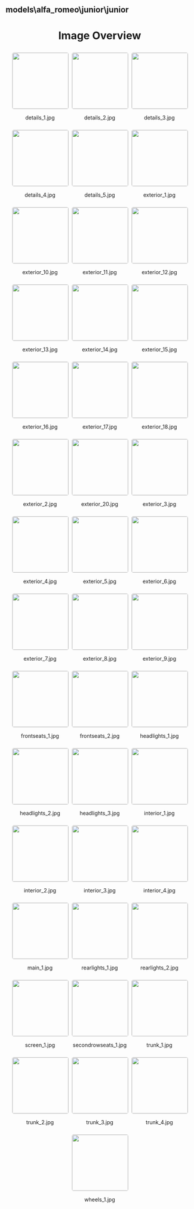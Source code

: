 ## models\alfa_romeo\junior\junior


<style>
    .image-gallery {
        display: flex;
        flex-wrap: wrap;
        gap: 10px;
        justify-content: center;
        padding: 10px;
    }
    .image-gallery img {
        width: 150px;
        height: auto;
        border: 1px solid #ddd;
        border-radius: 5px;
    }
    .image-gallery div {
        flex: 1 1 calc(33.333% - 20px); /* Three images per row on large screens */
        max-width: 150px;
        text-align: center;
    }
    @media (max-width: 768px) {
        .image-gallery div {
            flex: 1 1 calc(50% - 20px); /* Two images per row on medium screens */
        }
    }
    @media (max-width: 480px) {
        .image-gallery div {
            flex: 1 1 100%; /* One image per row on small screens */
        }
    }
</style>
<h1 style ="text-align: center;"> Image Overview </h1> <div class="image-gallery">
<div>
<img src="https://media.evkx.net/multimedia/models/alfa_romeo/junior/junior/details_1_st.jpg">
<p>details_1.jpg</p>
</div>
<div>
<img src="https://media.evkx.net/multimedia/models/alfa_romeo/junior/junior/details_2_st.jpg">
<p>details_2.jpg</p>
</div>
<div>
<img src="https://media.evkx.net/multimedia/models/alfa_romeo/junior/junior/details_3_st.jpg">
<p>details_3.jpg</p>
</div>
<div>
<img src="https://media.evkx.net/multimedia/models/alfa_romeo/junior/junior/details_4_st.jpg">
<p>details_4.jpg</p>
</div>
<div>
<img src="https://media.evkx.net/multimedia/models/alfa_romeo/junior/junior/details_5_st.jpg">
<p>details_5.jpg</p>
</div>
<div>
<img src="https://media.evkx.net/multimedia/models/alfa_romeo/junior/junior/exterior_1_st.jpg">
<p>exterior_1.jpg</p>
</div>
<div>
<img src="https://media.evkx.net/multimedia/models/alfa_romeo/junior/junior/exterior_10_st.jpg">
<p>exterior_10.jpg</p>
</div>
<div>
<img src="https://media.evkx.net/multimedia/models/alfa_romeo/junior/junior/exterior_11_st.jpg">
<p>exterior_11.jpg</p>
</div>
<div>
<img src="https://media.evkx.net/multimedia/models/alfa_romeo/junior/junior/exterior_12_st.jpg">
<p>exterior_12.jpg</p>
</div>
<div>
<img src="https://media.evkx.net/multimedia/models/alfa_romeo/junior/junior/exterior_13_st.jpg">
<p>exterior_13.jpg</p>
</div>
<div>
<img src="https://media.evkx.net/multimedia/models/alfa_romeo/junior/junior/exterior_14_st.jpg">
<p>exterior_14.jpg</p>
</div>
<div>
<img src="https://media.evkx.net/multimedia/models/alfa_romeo/junior/junior/exterior_15_st.jpg">
<p>exterior_15.jpg</p>
</div>
<div>
<img src="https://media.evkx.net/multimedia/models/alfa_romeo/junior/junior/exterior_16_st.jpg">
<p>exterior_16.jpg</p>
</div>
<div>
<img src="https://media.evkx.net/multimedia/models/alfa_romeo/junior/junior/exterior_17_st.jpg">
<p>exterior_17.jpg</p>
</div>
<div>
<img src="https://media.evkx.net/multimedia/models/alfa_romeo/junior/junior/exterior_18_st.jpg">
<p>exterior_18.jpg</p>
</div>
<div>
<img src="https://media.evkx.net/multimedia/models/alfa_romeo/junior/junior/exterior_2_st.jpg">
<p>exterior_2.jpg</p>
</div>
<div>
<img src="https://media.evkx.net/multimedia/models/alfa_romeo/junior/junior/exterior_20_st.jpg">
<p>exterior_20.jpg</p>
</div>
<div>
<img src="https://media.evkx.net/multimedia/models/alfa_romeo/junior/junior/exterior_3_st.jpg">
<p>exterior_3.jpg</p>
</div>
<div>
<img src="https://media.evkx.net/multimedia/models/alfa_romeo/junior/junior/exterior_4_st.jpg">
<p>exterior_4.jpg</p>
</div>
<div>
<img src="https://media.evkx.net/multimedia/models/alfa_romeo/junior/junior/exterior_5_st.jpg">
<p>exterior_5.jpg</p>
</div>
<div>
<img src="https://media.evkx.net/multimedia/models/alfa_romeo/junior/junior/exterior_6_st.jpg">
<p>exterior_6.jpg</p>
</div>
<div>
<img src="https://media.evkx.net/multimedia/models/alfa_romeo/junior/junior/exterior_7_st.jpg">
<p>exterior_7.jpg</p>
</div>
<div>
<img src="https://media.evkx.net/multimedia/models/alfa_romeo/junior/junior/exterior_8_st.jpg">
<p>exterior_8.jpg</p>
</div>
<div>
<img src="https://media.evkx.net/multimedia/models/alfa_romeo/junior/junior/exterior_9_st.jpg">
<p>exterior_9.jpg</p>
</div>
<div>
<img src="https://media.evkx.net/multimedia/models/alfa_romeo/junior/junior/frontseats_1_st.jpg">
<p>frontseats_1.jpg</p>
</div>
<div>
<img src="https://media.evkx.net/multimedia/models/alfa_romeo/junior/junior/frontseats_2_st.jpg">
<p>frontseats_2.jpg</p>
</div>
<div>
<img src="https://media.evkx.net/multimedia/models/alfa_romeo/junior/junior/headlights_1_st.jpg">
<p>headlights_1.jpg</p>
</div>
<div>
<img src="https://media.evkx.net/multimedia/models/alfa_romeo/junior/junior/headlights_2_st.jpg">
<p>headlights_2.jpg</p>
</div>
<div>
<img src="https://media.evkx.net/multimedia/models/alfa_romeo/junior/junior/headlights_3_st.jpg">
<p>headlights_3.jpg</p>
</div>
<div>
<img src="https://media.evkx.net/multimedia/models/alfa_romeo/junior/junior/interior_1_st.jpg">
<p>interior_1.jpg</p>
</div>
<div>
<img src="https://media.evkx.net/multimedia/models/alfa_romeo/junior/junior/interior_2_st.jpg">
<p>interior_2.jpg</p>
</div>
<div>
<img src="https://media.evkx.net/multimedia/models/alfa_romeo/junior/junior/interior_3_st.jpg">
<p>interior_3.jpg</p>
</div>
<div>
<img src="https://media.evkx.net/multimedia/models/alfa_romeo/junior/junior/interior_4_st.jpg">
<p>interior_4.jpg</p>
</div>
<div>
<img src="https://media.evkx.net/multimedia/models/alfa_romeo/junior/junior/main_1_st.jpg">
<p>main_1.jpg</p>
</div>
<div>
<img src="https://media.evkx.net/multimedia/models/alfa_romeo/junior/junior/rearlights_1_st.jpg">
<p>rearlights_1.jpg</p>
</div>
<div>
<img src="https://media.evkx.net/multimedia/models/alfa_romeo/junior/junior/rearlights_2_st.jpg">
<p>rearlights_2.jpg</p>
</div>
<div>
<img src="https://media.evkx.net/multimedia/models/alfa_romeo/junior/junior/screen_1_st.jpg">
<p>screen_1.jpg</p>
</div>
<div>
<img src="https://media.evkx.net/multimedia/models/alfa_romeo/junior/junior/secondrowseats_1_st.jpg">
<p>secondrowseats_1.jpg</p>
</div>
<div>
<img src="https://media.evkx.net/multimedia/models/alfa_romeo/junior/junior/trunk_1_st.jpg">
<p>trunk_1.jpg</p>
</div>
<div>
<img src="https://media.evkx.net/multimedia/models/alfa_romeo/junior/junior/trunk_2_st.jpg">
<p>trunk_2.jpg</p>
</div>
<div>
<img src="https://media.evkx.net/multimedia/models/alfa_romeo/junior/junior/trunk_3_st.jpg">
<p>trunk_3.jpg</p>
</div>
<div>
<img src="https://media.evkx.net/multimedia/models/alfa_romeo/junior/junior/trunk_4_st.jpg">
<p>trunk_4.jpg</p>
</div>
<div>
<img src="https://media.evkx.net/multimedia/models/alfa_romeo/junior/junior/wheels_1_st.jpg">
<p>wheels_1.jpg</p>
</div>
</div>
